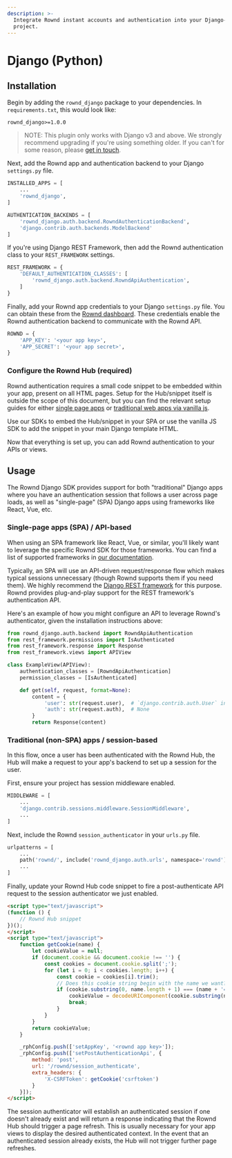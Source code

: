 ```yaml
---
description: >-
  Integrate Rownd instant accounts and authentication into your Django-backed
  project.
---
```


# Django (Python)

## Installation

Begin by adding the `rownd_django` package to your dependencies. In `requirements.txt`, this would look like:

```
rownd_django>=1.0.0
```

> NOTE: This plugin only works with Django v3 and above. We strongly recommend upgrading if you're using something older. If you can't for some reason, please [get in touch](mailto:support@rownd.io?subject=Django%soSDK:%20Request%20for%20older%20version%20support).

Next, add the Rownd app and authentication backend to your Django `settings.py` file.

```python
INSTALLED_APPS = [
    ...
    'rownd_django',
]

AUTHENTICATION_BACKENDS = [
    'rownd_django.auth.backend.RowndAuthenticationBackend',
    'django.contrib.auth.backends.ModelBackend'
]
```

If you're using Django REST Framework, then add the Rownd authentication class to your `REST_FRAMEWORK` settings.

```python
REST_FRAMEWORK = {
    'DEFAULT_AUTHENTICATION_CLASSES': [
        'rownd_django.auth.backend.RowndApiAuthentication',
    ]
}
```

Finally, add your Rownd app credentials to your Django `settings.py` file. You can obtain these from the [Rownd dashboard](https://app.rownd.io). These credentials enable the Rownd authentication backend to communicate with the Rownd API.

```python
ROWND = {
    'APP_KEY': '<your app key>',
    'APP_SECRET': '<your app secret>',
}
```

### Configure the Rownd Hub (required)

Rownd authentication requires a small code snippet to be embedded within your app, present on all HTML pages. Setup for the Hub/snippet itself is outside the scope of this document, but you can find the relevant setup guides for either [single page apps](https://docs.rownd.io/rownd/sdk-reference/web/react-next.js) or [traditional web apps via vanilla js](https://docs.rownd.io/rownd/sdk-reference/web/javascript-browser).

Use our SDKs to embed the Hub/snippet in your SPA or use the vanilla JS SDK to add the snippet in your main Django template HTML.

Now that everything is set up, you can add Rownd authentication to your APIs or views.

## Usage

The Rownd Django SDK provides support for both "traditional" Django apps where you have an authentication session that follows a user across page loads, as well as "single-page" (SPA) Django apps using frameworks like React, Vue, etc.

### Single-page apps (SPA) / API-based

When using an SPA framework like React, Vue, or similar, you'll likely want to leverage the specific Rownd SDK for those frameworks. You can find a list of supported frameworks in [our documentation](https://docs.rownd.io/rownd/sdk-reference/web).

Typically, an SPA will use an API-driven request/response flow which makes typical sessions unnecessary (though Rownd supports them if you need them). We highly recommend the [Django REST framework](https://www.django-rest-framework.org) for this purpose. Rownd provides plug-and-play support for the REST framework's authentication API.

Here's an example of how you might configure an API to leverage Rownd's authenticator, given the installation instructions above:

```python
from rownd_django.auth.backend import RowndApiAuthentication
from rest_framework.permissions import IsAuthenticated
from rest_framework.response import Response
from rest_framework.views import APIView

class ExampleView(APIView):
    authentication_classes = [RowndApiAuthentication]
    permission_classes = [IsAuthenticated]

    def get(self, request, format=None):
        content = {
            'user': str(request.user),  # `django.contrib.auth.User` instance.
            'auth': str(request.auth),  # None
        }
        return Response(content)
```

### Traditional (non-SPA) apps / session-based

In this flow, once a user has been authenticated with the Rownd Hub, the Hub will make a request to your app's backend to set up a session for the user.

First, ensure your project has session middleware enabled.

```python
MIDDLEWARE = [
    ...
    'django.contrib.sessions.middleware.SessionMiddleware',
    ...
]
```

Next, include the Rownd `session_authenticator` in your `urls.py` file.

```python
urlpatterns = [
    ...
    path('rownd/', include('rownd_django.auth.urls', namespace='rownd')),
    ...
]
```

Finally, update your Rownd Hub code snippet to fire a post-authenticate API request to the session authenticator we just enabled.

```html
<script type="text/javascript">
(function () {
    // Rownd Hub snippet
})();
</script>
<script type="text/javascript">
    function getCookie(name) {
        let cookieValue = null;
        if (document.cookie && document.cookie !== '') {
            const cookies = document.cookie.split(';');
            for (let i = 0; i < cookies.length; i++) {
                const cookie = cookies[i].trim();
                // Does this cookie string begin with the name we want?
                if (cookie.substring(0, name.length + 1) === (name + '=')) {
                    cookieValue = decodeURIComponent(cookie.substring(name.length + 1));
                    break;
                }
            }
        }
        return cookieValue;
    }

    _rphConfig.push(['setAppKey', '<rownd app key>']);
    _rphConfig.push(['setPostAuthenticationApi', {
        method: 'post',
        url: '/rownd/session_authenticate',
        extra_headers: {
            'X-CSRFToken': getCookie('csrftoken')
        }
    }]);
</script>
```

The session authenticator will establish an authenticated session if one doesn't already exist and will return a response indicating that the Rownd Hub should trigger a page refresh. This is usually necessary for your app views to display the desired authenticated context. In the event that an authenticated session already exists, the Hub will not trigger further page refreshes.
